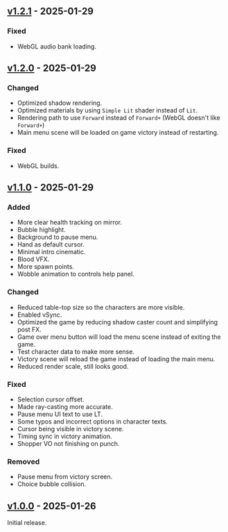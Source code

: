 ## [v1.2.1](https://github.com/Edvinas01/ggj-2025/compare/v1.2.0...v1.2.1) - 2025-01-29

### Fixed

- WebGL audio bank loading.

## [v1.2.0](https://github.com/Edvinas01/ggj-2025/compare/v1.1.0...v1.2.0) - 2025-01-29

### Changed

- Optimized shadow rendering.
- Optimized materials by using `Simple Lit` shader instead of `Lit`.
- Rendering path to use `Forward` instead of `Forward+` (WebGL doesn't like `Forward+`)
- Main menu scene will be loaded on game victory instead of restarting.

### Fixed

- WebGL builds.

## [v1.1.0](https://github.com/Edvinas01/ggj-2025/compare/v1.0.0...v1.1.0) - 2025-01-29

### Added

- More clear health tracking on mirror.
- Bubble highlight.
- Background to pause menu.
- Hand as default cursor.
- Minimal intro cinematic.
- Blood VFX.
- More spawn points.
- Wobble animation to controls help panel.

### Changed

- Reduced table-top size so the characters are more visible.
- Enabled vSync.
- Optimized the game by reducing shadow caster count and simplifying post FX.
- Game over menu button will load the menu scene instead of exiting the game.
- Test character data to make more sense.
- Victory scene will reload the game instead of loading the main menu.
- Reduced render scale, still looks good.

### Fixed

- Selection cursor offset.
- Made ray-casting more accurate.
- Pause menu UI text to use LT.
- Some typos and incorrect options in character texts.
- Cursor being visible in victory scene.
- Timing sync in victory animation.
- Shopper VO not finishing on punch.

### Removed

- Pause menu from victory screen.
- Choice bubble collision.

## [v1.0.0](https://github.com/Edvinas01/ggj-2025/compare/v0.0.1) - 2025-01-26

Initial release.
